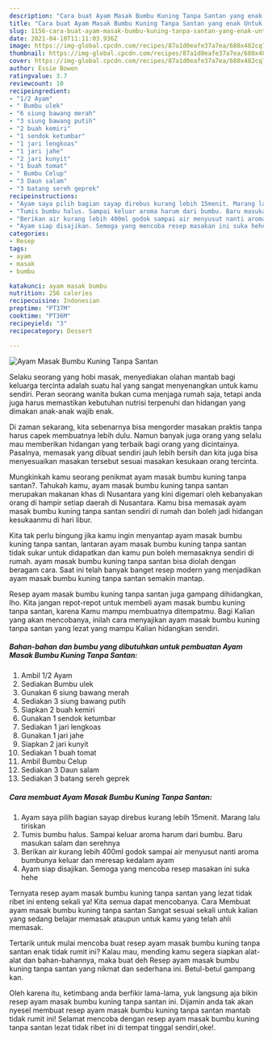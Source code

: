 ```yaml
---
description: "Cara buat Ayam Masak Bumbu Kuning Tanpa Santan yang enak Untuk Jualan"
title: "Cara buat Ayam Masak Bumbu Kuning Tanpa Santan yang enak Untuk Jualan"
slug: 1156-cara-buat-ayam-masak-bumbu-kuning-tanpa-santan-yang-enak-untuk-jualan
date: 2021-04-10T11:11:03.936Z
image: https://img-global.cpcdn.com/recipes/87a1d0eafe37a7ea/680x482cq70/ayam-masak-bumbu-kuning-tanpa-santan-foto-resep-utama.jpg
thumbnail: https://img-global.cpcdn.com/recipes/87a1d0eafe37a7ea/680x482cq70/ayam-masak-bumbu-kuning-tanpa-santan-foto-resep-utama.jpg
cover: https://img-global.cpcdn.com/recipes/87a1d0eafe37a7ea/680x482cq70/ayam-masak-bumbu-kuning-tanpa-santan-foto-resep-utama.jpg
author: Essie Bowen
ratingvalue: 3.7
reviewcount: 10
recipeingredient:
- "1/2 Ayam"
- " Bumbu ulek"
- "6 siung bawang merah"
- "3 siung bawang putih"
- "2 buah kemiri"
- "1 sendok ketumbar"
- "1 jari lengkoas"
- "1 jari jahe"
- "2 jari kunyit"
- "1 buah tomat"
- " Bumbu Celup"
- "3 Daun salam"
- "3 batang sereh geprek"
recipeinstructions:
- "Ayam saya pilih bagian sayap direbus kurang lebih 15menit. Marang lalu tiriskan"
- "Tumis bumbu halus. Sampai keluar aroma harum dari bumbu. Baru masukan salam dan serehnya"
- "Berikan air kurang lebih 400ml godok sampai air menyusut nanti aroma bumbunya keluar dan meresap kedalam ayam"
- "Ayam siap disajikan. Semoga yang mencoba resep masakan ini suka hehe"
categories:
- Resep
tags:
- ayam
- masak
- bumbu

katakunci: ayam masak bumbu 
nutrition: 256 calories
recipecuisine: Indonesian
preptime: "PT37M"
cooktime: "PT36M"
recipeyield: "3"
recipecategory: Dessert

---
```



![Ayam Masak Bumbu Kuning Tanpa Santan](https://img-global.cpcdn.com/recipes/87a1d0eafe37a7ea/680x482cq70/ayam-masak-bumbu-kuning-tanpa-santan-foto-resep-utama.jpg)

Selaku seorang yang hobi masak, menyediakan olahan mantab bagi keluarga tercinta adalah suatu hal yang sangat menyenangkan untuk kamu sendiri. Peran seorang  wanita bukan cuma menjaga rumah saja, tetapi anda juga harus memastikan kebutuhan nutrisi terpenuhi dan hidangan yang dimakan anak-anak wajib enak.

Di zaman  sekarang, kita sebenarnya bisa mengorder masakan praktis tanpa harus capek membuatnya lebih dulu. Namun banyak juga orang yang selalu mau memberikan hidangan yang terbaik bagi orang yang dicintainya. Pasalnya, memasak yang dibuat sendiri jauh lebih bersih dan kita juga bisa menyesuaikan masakan tersebut sesuai masakan kesukaan orang tercinta. 



Mungkinkah kamu seorang penikmat ayam masak bumbu kuning tanpa santan?. Tahukah kamu, ayam masak bumbu kuning tanpa santan merupakan makanan khas di Nusantara yang kini digemari oleh kebanyakan orang di hampir setiap daerah di Nusantara. Kamu bisa memasak ayam masak bumbu kuning tanpa santan sendiri di rumah dan boleh jadi hidangan kesukaanmu di hari libur.

Kita tak perlu bingung jika kamu ingin menyantap ayam masak bumbu kuning tanpa santan, lantaran ayam masak bumbu kuning tanpa santan tidak sukar untuk didapatkan dan kamu pun boleh memasaknya sendiri di rumah. ayam masak bumbu kuning tanpa santan bisa diolah dengan beragam cara. Saat ini telah banyak banget resep modern yang menjadikan ayam masak bumbu kuning tanpa santan semakin mantap.

Resep ayam masak bumbu kuning tanpa santan juga gampang dihidangkan, lho. Kita jangan repot-repot untuk membeli ayam masak bumbu kuning tanpa santan, karena Kamu mampu membuatnya ditempatmu. Bagi Kalian yang akan mencobanya, inilah cara menyajikan ayam masak bumbu kuning tanpa santan yang lezat yang mampu Kalian hidangkan sendiri.

<!--inarticleads1-->

##### Bahan-bahan dan bumbu yang dibutuhkan untuk pembuatan Ayam Masak Bumbu Kuning Tanpa Santan:

1. Ambil 1/2 Ayam
1. Sediakan  Bumbu ulek
1. Gunakan 6 siung bawang merah
1. Sediakan 3 siung bawang putih
1. Siapkan 2 buah kemiri
1. Gunakan 1 sendok ketumbar
1. Sediakan 1 jari lengkoas
1. Gunakan 1 jari jahe
1. Siapkan 2 jari kunyit
1. Sediakan 1 buah tomat
1. Ambil  Bumbu Celup
1. Sediakan 3 Daun salam
1. Sediakan 3 batang sereh geprek




<!--inarticleads2-->

##### Cara membuat Ayam Masak Bumbu Kuning Tanpa Santan:

1. Ayam saya pilih bagian sayap direbus kurang lebih 15menit. Marang lalu tiriskan
1. Tumis bumbu halus. Sampai keluar aroma harum dari bumbu. Baru masukan salam dan serehnya
1. Berikan air kurang lebih 400ml godok sampai air menyusut nanti aroma bumbunya keluar dan meresap kedalam ayam
1. Ayam siap disajikan. Semoga yang mencoba resep masakan ini suka hehe




Ternyata resep ayam masak bumbu kuning tanpa santan yang lezat tidak ribet ini enteng sekali ya! Kita semua dapat mencobanya. Cara Membuat ayam masak bumbu kuning tanpa santan Sangat sesuai sekali untuk kalian yang sedang belajar memasak ataupun untuk kamu yang telah ahli memasak.

Tertarik untuk mulai mencoba buat resep ayam masak bumbu kuning tanpa santan enak tidak rumit ini? Kalau mau, mending kamu segera siapkan alat-alat dan bahan-bahannya, maka buat deh Resep ayam masak bumbu kuning tanpa santan yang nikmat dan sederhana ini. Betul-betul gampang kan. 

Oleh karena itu, ketimbang anda berfikir lama-lama, yuk langsung aja bikin resep ayam masak bumbu kuning tanpa santan ini. Dijamin anda tak akan nyesel membuat resep ayam masak bumbu kuning tanpa santan mantab tidak rumit ini! Selamat mencoba dengan resep ayam masak bumbu kuning tanpa santan lezat tidak ribet ini di tempat tinggal sendiri,oke!.

